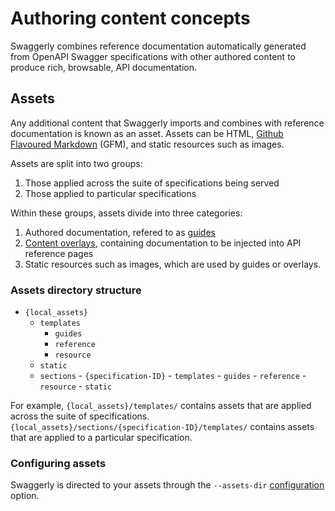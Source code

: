 # Authoring content concepts

Swaggerly combines reference documentation automatically generated from OpenAPI Swagger specifications
with other authored content to produce rich, browsable, API documentation.

## Assets

Any additional content that Swaggerly imports and combines with reference documentation is known
as an asset. Assets can be HTML,
[Github Flavoured Markdown](https://help.github.com/articles/basic-writing-and-formatting-syntax/) (GFM),
and static resources such as images.

Assets are split into two groups:

1. Those applied across the suite of specifications being served
2. Those applied to particular specifications

Within these groups, assets divide into three categories:

1. Authored documentation, refered to as [guides](/docs/author-guides.html)
2. [Content overlays](/docs/author-overlays.html), containing documentation to be injected into API reference pages
3. Static resources such as images, which are used by guides or overlays.

### Assets directory structure

- `{local_assets}`
  - `templates`
     - `guides`
     - `reference`
     - `resource`
  - `static`
  - `sections`
        - `{specification-ID}`
          - `templates`
             - `guides`
             - `reference`
             - `resource`
          - `static`

For example, `{local_assets}/templates/` contains assets that are applied across the suite of specifications.
`{local_assets}/sections/{specification-ID}/templates/` contains assets that are applied to a particular specification.

### Configuring assets

Swaggerly is directed to your assets through the `--assets-dir` [configuration](/docs/configuration-guide.html) option.

